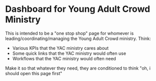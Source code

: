 # Dashboard for Young Adult Crowd Ministry
This is intended to be a "one stop shop" page for whomever is leading/coordinating/managing the Young Adult Crowd ministry. Think:
- Various KPIs that the YAC ministry cares about
- Some quick links that the YAC ministry would often use
- Workflows that the YAC ministry would often need

Make it so that whatever they need, they are conditioned to think "oh, i should open this page first"